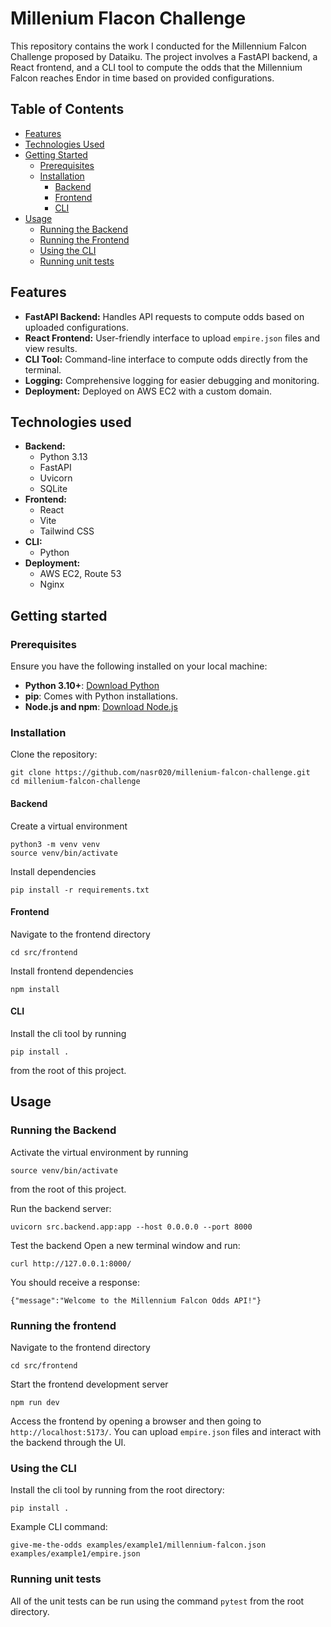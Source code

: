 # Millenium Flacon Challenge

This repository contains the work I conducted for the Millennium Falcon Challenge proposed by Dataiku. The project involves a FastAPI backend, a React frontend, and a CLI tool to compute the odds that the Millennium Falcon reaches Endor in time based on provided configurations.

## Table of Contents


- [Features](#features)
- [Technologies Used](#technologies-used)
- [Getting Started](#getting-started)
  - [Prerequisites](#prerequisites)
  - [Installation](#installation)
    - [Backend](#backend)
    - [Frontend](#frontend)
    - [CLI](#cli)
- [Usage](#usage)
  - [Running the Backend](#running-the-backend)
  - [Running the Frontend](#running-the-frontend)
  - [Using the CLI](#using-the-cli)
  - [Running unit tests](#running-unit-tests)

## Features

- **FastAPI Backend:** Handles API requests to compute odds based on uploaded configurations.
- **React Frontend:** User-friendly interface to upload `empire.json` files and view results.
- **CLI Tool:** Command-line interface to compute odds directly from the terminal.
- **Logging:** Comprehensive logging for easier debugging and monitoring.
- **Deployment:** Deployed on AWS EC2 with a custom domain.

## Technologies used

- **Backend:**
  - Python 3.13
  - FastAPI
  - Uvicorn
  - SQLite
- **Frontend:**
  - React
  - Vite
  - Tailwind CSS
- **CLI:**
  - Python
- **Deployment:**
  - AWS EC2, Route 53
  - Nginx

 ## Getting started

 ### Prerequisites

 Ensure you have the following installed on your local machine:

- **Python 3.10+**: [Download Python](https://www.python.org/downloads/)
- **pip**: Comes with Python installations.
- **Node.js and npm**: [Download Node.js](https://nodejs.org/en/download)

### Installation

Clone the repository:
```
git clone https://github.com/nasr020/millenium-falcon-challenge.git
cd millenium-falcon-challenge
```

#### Backend

Create a virtual environment

```
python3 -m venv venv
source venv/bin/activate
```

Install dependencies

```
pip install -r requirements.txt
```

#### Frontend

Navigate to the frontend directory

```
cd src/frontend
```

Install frontend dependencies
```
npm install
```

#### CLI

Install the cli tool by running
```
pip install .
```
from the root of this project.

## Usage

### Running the Backend

Activate the virtual environment by running
```
source venv/bin/activate
```
from the root of this project.

Run the backend server:
```
uvicorn src.backend.app:app --host 0.0.0.0 --port 8000
```

Test the backend
Open a new terminal window and run:
```
curl http://127.0.0.1:8000/
```
You should receive a response:
```
{"message":"Welcome to the Millennium Falcon Odds API!"}
```

### Running the frontend

Navigate to the frontend directory
```
cd src/frontend
```
Start the frontend development server
```
npm run dev
```
Access the frontend by opening a browser and then going to `http://localhost:5173/`. You can upload `empire.json` files and interact with the backend through the UI.

### Using the CLI

Install the cli tool by running from the root directory:
```
pip install .
```

Example CLI command:
```
give-me-the-odds examples/example1/millennium-falcon.json examples/example1/empire.json
```

### Running unit tests

All of the unit tests can be run using the command `pytest` from the root directory.
